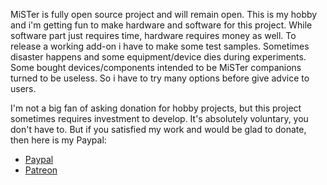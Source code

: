 MiSTer is fully open source project and will remain open.
This is my hobby and i'm getting fun to make hardware and software for this project. While software part just requires time, hardware requires money as well. To release a working add-on i have to make some test samples. Sometimes disaster happens and some equipment/device dies during experiments. Some bought devices/components intended to be MiSTer companions turned to be useless. So i have to try many options before give advice to users.

I'm not a big fan of asking donation for hobby projects, but this project sometimes requires investment to develop. It's absolutely voluntary, you don't have to. But if you satisfied my work and would be glad to donate, then here is my Paypal:

* [Paypal](https://bit.ly/3L5NKc8)
* [Patreon](https://www.patreon.com/FPGAMiSTer)